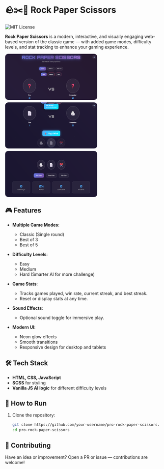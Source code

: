 # 🪨✂️📄 Rock Paper Scissors

![MIT License](https://img.shields.io/badge/license-MIT-blue.svg)

**Rock Paper Scissors** is a modern, interactive, and visually engaging web-based version of the classic game — with added game modes, difficulty levels, and stat tracking to enhance your gaming experience.


<div style="display: flex; flex-direction: column; gap: 8px;">
<img style="border-radius: 10px" src="/assets/ss1.png" width="300" height="150" alt="Game modes">
<img style="border-radius: 10px" src="/assets/ss3.png" width="300" height="150" alt="Glowy notifications">
<img style="border-radius: 10px" src="/assets/ss2.png" width="300" height="150" alt="Score board">
</div>

## 🎮 Features

- **Multiple Game Modes**:
  - Classic (Single round)
  - Best of 3
  - Best of 5

- **Difficulty Levels**:
  - Easy
  - Medium
  - Hard (Smarter AI for more challenge)

- **Game Stats**:
  - Tracks games played, win rate, current streak, and best streak.
  - Reset or display stats at any time.

- **Sound Effects**:
  - Optional sound toggle for immersive play.

- **Modern UI**:
  - Neon glow effects
  - Smooth transitions
  - Responsive design for desktop and tablets

## 🛠️ Tech Stack

- **HTML, CSS, JavaScript**
- **SCSS** for styling
- **Vanilla JS AI logic** for different difficulty levels

## 🚀 How to Run

1. Clone the repository:
   ```bash
   git clone https://github.com/your-username/pro-rock-paper-scissors.git
   cd pro-rock-paper-scissors

## 🤝 Contributing

Have an idea or improvement? Open a PR or issue — contributions are welcome!
